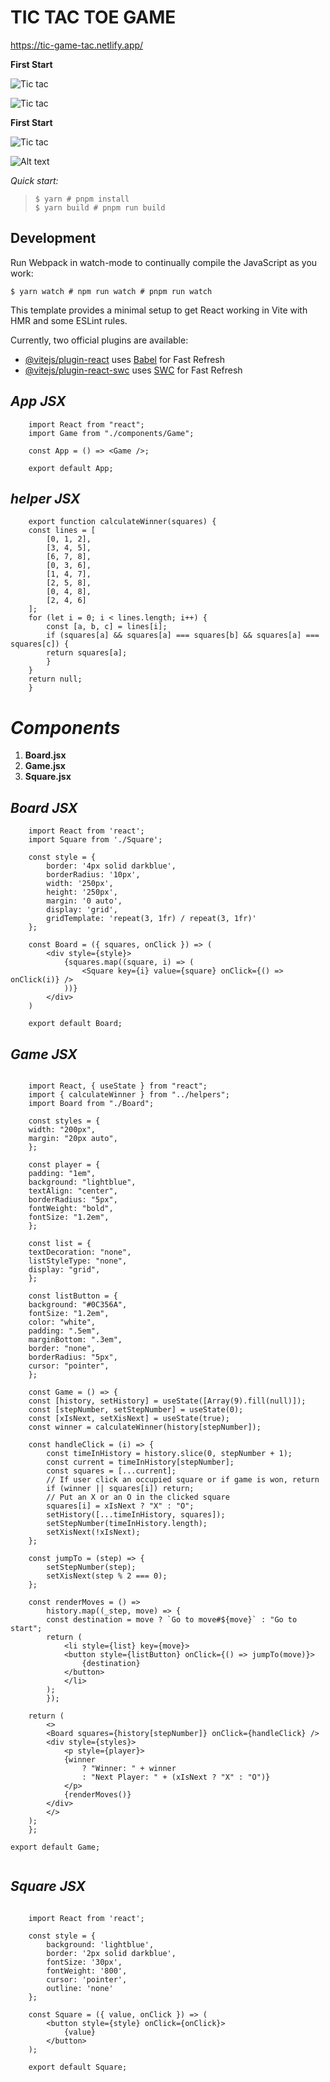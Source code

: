 # TIC TAC TOE GAME

https://tic-game-tac.netlify.app/

**First Start**

![Tic tac](./screenshots/Screenshot-1.png)

![Tic tac](./screenshots/Screenshot-2.png)

**First Start**

![Tic tac](Screenshot-1.png)

![Alt text](Screenshot-3.png)

_Quick start:_

> ```
> $ yarn # pnpm install
> $ yarn build # pnpm run build
> ```

## Development

Run Webpack in watch-mode to continually compile the JavaScript as you work:

```
$ yarn watch # npm run watch # pnpm run watch
```

This template provides a minimal setup to get React working in Vite with HMR and some ESLint rules.

Currently, two official plugins are available:

- [@vitejs/plugin-react](https://github.com/vitejs/vite-plugin-react/blob/main/packages/plugin-react/README.md) uses [Babel](https://babeljs.io/) for Fast Refresh
- [@vitejs/plugin-react-swc](https://github.com/vitejs/vite-plugin-react-swc) uses [SWC](https://swc.rs/) for Fast Refresh

## _App JSX_

```
    import React from "react";
    import Game from "./components/Game";

    const App = () => <Game />;

    export default App;

```

## _helper JSX_

```
    export function calculateWinner(squares) {
    const lines = [
        [0, 1, 2],
        [3, 4, 5],
        [6, 7, 8],
        [0, 3, 6],
        [1, 4, 7],
        [2, 5, 8],
        [0, 4, 8],
        [2, 4, 6]
    ];
    for (let i = 0; i < lines.length; i++) {
        const [a, b, c] = lines[i];
        if (squares[a] && squares[a] === squares[b] && squares[a] === squares[c]) {
        return squares[a];
        }
    }
    return null;
    }

```

# _Components_

1. **Board.jsx**
2. **Game.jsx**
3. **Square.jsx**

## _Board JSX_

```
    import React from 'react';
    import Square from './Square';

    const style = {
        border: '4px solid darkblue',
        borderRadius: '10px',
        width: '250px',
        height: '250px',
        margin: '0 auto',
        display: 'grid',
        gridTemplate: 'repeat(3, 1fr) / repeat(3, 1fr)'
    };

    const Board = ({ squares, onClick }) => (
        <div style={style}>
            {squares.map((square, i) => (
                <Square key={i} value={square} onClick={() => onClick(i)} />
            ))}
        </div>
    )

    export default Board;

```

## _Game JSX_

```

    import React, { useState } from "react";
    import { calculateWinner } from "../helpers";
    import Board from "./Board";

    const styles = {
    width: "200px",
    margin: "20px auto",
    };

    const player = {
    padding: "1em",
    background: "lightblue",
    textAlign: "center",
    borderRadius: "5px",
    fontWeight: "bold",
    fontSize: "1.2em",
    };

    const list = {
    textDecoration: "none",
    listStyleType: "none",
    display: "grid",
    };

    const listButton = {
    background: "#0C356A",
    fontSize: "1.2em",
    color: "white",
    padding: ".5em",
    marginBottom: ".3em",
    border: "none",
    borderRadius: "5px",
    cursor: "pointer",
    };

    const Game = () => {
    const [history, setHistory] = useState([Array(9).fill(null)]);
    const [stepNumber, setStepNumber] = useState(0);
    const [xIsNext, setXisNext] = useState(true);
    const winner = calculateWinner(history[stepNumber]);

    const handleClick = (i) => {
        const timeInHistory = history.slice(0, stepNumber + 1);
        const current = timeInHistory[stepNumber];
        const squares = [...current];
        // If user click an occupied square or if game is won, return
        if (winner || squares[i]) return;
        // Put an X or an O in the clicked square
        squares[i] = xIsNext ? "X" : "O";
        setHistory([...timeInHistory, squares]);
        setStepNumber(timeInHistory.length);
        setXisNext(!xIsNext);
    };

    const jumpTo = (step) => {
        setStepNumber(step);
        setXisNext(step % 2 === 0);
    };

    const renderMoves = () =>
        history.map((_step, move) => {
        const destination = move ? `Go to move#${move}` : "Go to start";
        return (
            <li style={list} key={move}>
            <button style={listButton} onClick={() => jumpTo(move)}>
                {destination}
            </button>
            </li>
        );
        });

    return (
        <>
        <Board squares={history[stepNumber]} onClick={handleClick} />
        <div style={styles}>
            <p style={player}>
            {winner
                ? "Winner: " + winner
                : "Next Player: " + (xIsNext ? "X" : "O")}
            </p>
            {renderMoves()}
        </div>
        </>
    );
    };

export default Game;


```

## _Square JSX_

```

    import React from 'react';

    const style = {
        background: 'lightblue',
        border: '2px solid darkblue',
        fontSize: '30px',
        fontWeight: '800',
        cursor: 'pointer',
        outline: 'none'
    };

    const Square = ({ value, onClick }) => (
        <button style={style} onClick={onClick}>
            {value}
        </button>
    );

    export default Square;

```
